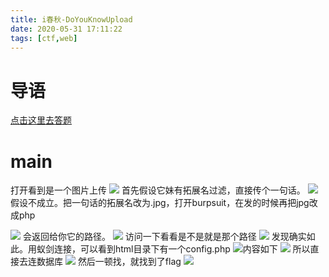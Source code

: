```yaml
---
title: i春秋-DoYouKnowUpload
date: 2020-05-31 17:11:22
tags: [ctf,web]
---
```

# 导语
[点击这里去答题](https://www.ichunqiu.com/battalion?q=4581)
<!-- more -->
# main
打开看到是一个图片上传
![](https://img-blog.csdnimg.cn/20200522085836321.png)
首先假设它妹有拓展名过滤，直接传个一句话。
![](https://img-blog.csdnimg.cn/20200522085940832.png?x-oss-process=image/watermark,type_ZmFuZ3poZW5naGVpdGk,shadow_10,text_aHR0cHM6Ly9ibG9nLmNzZG4ubmV0L2Jic3poZW5zaHVhaQ==,size_16,color_FFFFFF,t_70)
假设不成立。把一句话的拓展名改为.jpg，打开burpsuit，在发的时候再把jpg改成php

![](https://img-blog.csdnimg.cn/20200522090246740.jpg?x-oss-process=image/watermark,type_ZmFuZ3poZW5naGVpdGk,shadow_10,text_aHR0cHM6Ly9ibG9nLmNzZG4ubmV0L2Jic3poZW5zaHVhaQ==,size_16,color_FFFFFF,t_70)
会返回给你它的路径。
![](https://img-blog.csdnimg.cn/2020052209032766.png?x-oss-process=image/watermark,type_ZmFuZ3poZW5naGVpdGk,shadow_10,text_aHR0cHM6Ly9ibG9nLmNzZG4ubmV0L2Jic3poZW5zaHVhaQ==,size_16,color_FFFFFF,t_70)
访问一下看看是不是就是那个路径
![](https://img-blog.csdnimg.cn/20200522090522781.png)
发现确实如此。用蚁剑连接，可以看到html目录下有一个config.php
![](https://img-blog.csdnimg.cn/20200522090632419.png?x-oss-process=image/watermark,type_ZmFuZ3poZW5naGVpdGk,shadow_10,text_aHR0cHM6Ly9ibG9nLmNzZG4ubmV0L2Jic3poZW5zaHVhaQ==,size_16,color_FFFFFF,t_70)内容如下
![](https://img-blog.csdnimg.cn/20200522090705213.png?x-oss-process=image/watermark,type_ZmFuZ3poZW5naGVpdGk,shadow_10,text_aHR0cHM6Ly9ibG9nLmNzZG4ubmV0L2Jic3poZW5zaHVhaQ==,size_16,color_FFFFFF,t_70)
所以直接去连数据库
![](https://img-blog.csdnimg.cn/20200522090746726.png?x-oss-process=image/watermark,type_ZmFuZ3poZW5naGVpdGk,shadow_10,text_aHR0cHM6Ly9ibG9nLmNzZG4ubmV0L2Jic3poZW5zaHVhaQ==,size_16,color_FFFFFF,t_70)
然后一顿找，就找到了flag
![](https://img-blog.csdnimg.cn/20200522090831288.png?x-oss-process=image/watermark,type_ZmFuZ3poZW5naGVpdGk,shadow_10,text_aHR0cHM6Ly9ibG9nLmNzZG4ubmV0L2Jic3poZW5zaHVhaQ==,size_16,color_FFFFFF,t_70)
